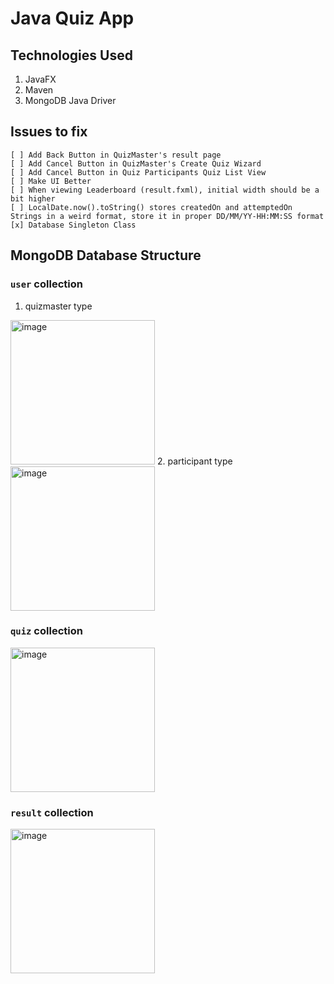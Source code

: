 # Java Quiz App

## Technologies Used

1. JavaFX
2. Maven
3. MongoDB Java Driver

## Issues to fix

```
[ ] Add Back Button in QuizMaster's result page
[ ] Add Cancel Button in QuizMaster's Create Quiz Wizard
[ ] Add Cancel Button in Quiz Participants Quiz List View
[ ] Make UI Better
[ ] When viewing Leaderboard (result.fxml), initial width should be a bit higher
[ ] LocalDate.now().toString() stores createdOn and attemptedOn Strings in a weird format, store it in proper DD/MM/YY-HH:MM:SS format
[x] Database Singleton Class
```

## MongoDB Database Structure

### `user` collection
1. quizmaster type
<img width="231" alt="image" src="https://user-images.githubusercontent.com/68689014/234000855-ca28413c-7d21-4153-98cc-f2e38bcfb66d.png">
2. participant type
<img width="231" alt="image" src="https://user-images.githubusercontent.com/68689014/234001067-e0b8aab6-7a3e-4d31-b59d-fa30e21e57c0.png">

### `quiz` collection
<img width="231" alt="image" src="https://user-images.githubusercontent.com/68689014/234000484-cac054df-d35a-47a2-99d4-e6d4aebd5c3c.png">

### `result` collection
<img width="231" alt="image" src="https://user-images.githubusercontent.com/68689014/234001243-290d8ed3-448d-4910-a9d9-c1cad3049551.png">
